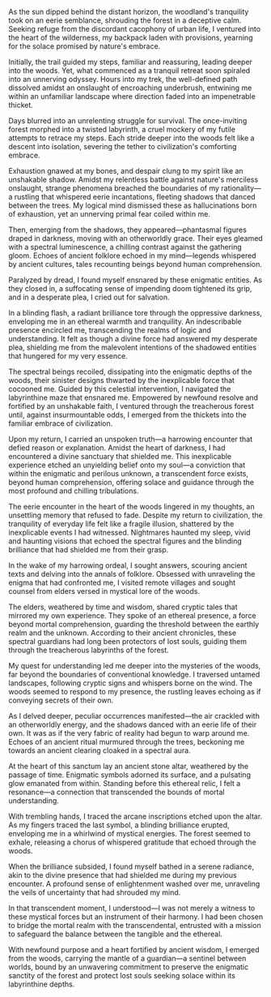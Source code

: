 As the sun dipped behind the distant horizon, the woodland's tranquility took on an eerie semblance, shrouding the forest in a deceptive calm. Seeking refuge from the discordant cacophony of urban life, I ventured into the heart of the wilderness, my backpack laden with provisions, yearning for the solace promised by nature's embrace.

Initially, the trail guided my steps, familiar and reassuring, leading deeper into the woods. Yet, what commenced as a tranquil retreat soon spiraled into an unnerving odyssey. Hours into my trek, the well-defined path dissolved amidst an onslaught of encroaching underbrush, entwining me within an unfamiliar landscape where direction faded into an impenetrable thicket.

Days blurred into an unrelenting struggle for survival. The once-inviting forest morphed into a twisted labyrinth, a cruel mockery of my futile attempts to retrace my steps. Each stride deeper into the woods felt like a descent into isolation, severing the tether to civilization's comforting embrace.

Exhaustion gnawed at my bones, and despair clung to my spirit like an unshakable shadow. Amidst my relentless battle against nature's merciless onslaught, strange phenomena breached the boundaries of my rationality—a rustling that whispered eerie incantations, fleeting shadows that danced between the trees. My logical mind dismissed these as hallucinations born of exhaustion, yet an unnerving primal fear coiled within me.

Then, emerging from the shadows, they appeared—phantasmal figures draped in darkness, moving with an otherworldly grace. Their eyes gleamed with a spectral luminescence, a chilling contrast against the gathering gloom. Echoes of ancient folklore echoed in my mind—legends whispered by ancient cultures, tales recounting beings beyond human comprehension.

Paralyzed by dread, I found myself ensnared by these enigmatic entities. As they closed in, a suffocating sense of impending doom tightened its grip, and in a desperate plea, I cried out for salvation.

In a blinding flash, a radiant brilliance tore through the oppressive darkness, enveloping me in an ethereal warmth and tranquility. An indescribable presence encircled me, transcending the realms of logic and understanding. It felt as though a divine force had answered my desperate plea, shielding me from the malevolent intentions of the shadowed entities that hungered for my very essence.

The spectral beings recoiled, dissipating into the enigmatic depths of the woods, their sinister designs thwarted by the inexplicable force that cocooned me. Guided by this celestial intervention, I navigated the labyrinthine maze that ensnared me. Empowered by newfound resolve and fortified by an unshakable faith, I ventured through the treacherous forest until, against insurmountable odds, I emerged from the thickets into the familiar embrace of civilization.

Upon my return, I carried an unspoken truth—a harrowing encounter that defied reason or explanation. Amidst the heart of darkness, I had encountered a divine sanctuary that shielded me. This inexplicable experience etched an unyielding belief onto my soul—a conviction that within the enigmatic and perilous unknown, a transcendent force exists, beyond human comprehension, offering solace and guidance through the most profound and chilling tribulations.

The eerie encounter in the heart of the woods lingered in my thoughts, an unsettling memory that refused to fade. Despite my return to civilization, the tranquility of everyday life felt like a fragile illusion, shattered by the inexplicable events I had witnessed. Nightmares haunted my sleep, vivid and haunting visions that echoed the spectral figures and the blinding brilliance that had shielded me from their grasp.

In the wake of my harrowing ordeal, I sought answers, scouring ancient texts and delving into the annals of folklore. Obsessed with unraveling the enigma that had confronted me, I visited remote villages and sought counsel from elders versed in mystical lore of the woods.

The elders, weathered by time and wisdom, shared cryptic tales that mirrored my own experience. They spoke of an ethereal presence, a force beyond mortal comprehension, guarding the threshold between the earthly realm and the unknown. According to their ancient chronicles, these spectral guardians had long been protectors of lost souls, guiding them through the treacherous labyrinths of the forest.

My quest for understanding led me deeper into the mysteries of the woods, far beyond the boundaries of conventional knowledge. I traversed untamed landscapes, following cryptic signs and whispers borne on the wind. The woods seemed to respond to my presence, the rustling leaves echoing as if conveying secrets of their own.

As I delved deeper, peculiar occurrences manifested—the air crackled with an otherworldly energy, and the shadows danced with an eerie life of their own. It was as if the very fabric of reality had begun to warp around me. Echoes of an ancient ritual murmured through the trees, beckoning me towards an ancient clearing cloaked in a spectral aura.

At the heart of this sanctum lay an ancient stone altar, weathered by the passage of time. Enigmatic symbols adorned its surface, and a pulsating glow emanated from within. Standing before this ethereal relic, I felt a resonance—a connection that transcended the bounds of mortal understanding.

With trembling hands, I traced the arcane inscriptions etched upon the altar. As my fingers traced the last symbol, a blinding brilliance erupted, enveloping me in a whirlwind of mystical energies. The forest seemed to exhale, releasing a chorus of whispered gratitude that echoed through the woods.

When the brilliance subsided, I found myself bathed in a serene radiance, akin to the divine presence that had shielded me during my previous encounter. A profound sense of enlightenment washed over me, unraveling the veils of uncertainty that had shrouded my mind.

In that transcendent moment, I understood—I was not merely a witness to these mystical forces but an instrument of their harmony. I had been chosen to bridge the mortal realm with the transcendental, entrusted with a mission to safeguard the balance between the tangible and the ethereal.

With newfound purpose and a heart fortified by ancient wisdom, I emerged from the woods, carrying the mantle of a guardian—a sentinel between worlds, bound by an unwavering commitment to preserve the enigmatic sanctity of the forest and protect lost souls seeking solace within its labyrinthine depths.